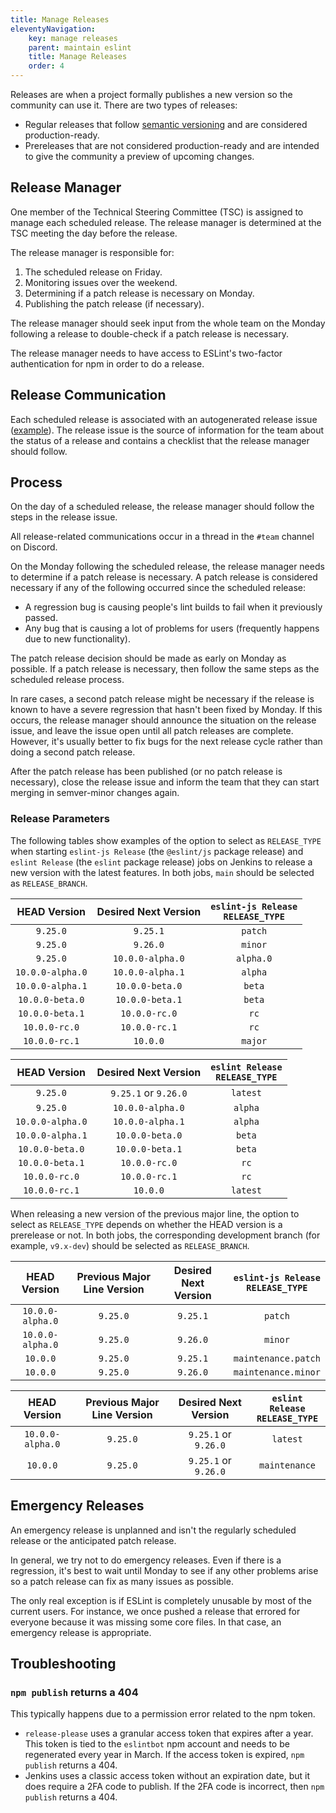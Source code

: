```yaml
---
title: Manage Releases
eleventyNavigation:
    key: manage releases
    parent: maintain eslint
    title: Manage Releases
    order: 4
---
```


Releases are when a project formally publishes a new version so the community can use it. There are two types of releases:

-   Regular releases that follow [semantic versioning](https://semver.org/) and are considered production-ready.
-   Prereleases that are not considered production-ready and are intended to give the community a preview of upcoming changes.

## Release Manager

One member of the Technical Steering Committee (TSC) is assigned to manage each scheduled release. The release manager is determined at the TSC meeting the day before the release.

The release manager is responsible for:

1. The scheduled release on Friday.
1. Monitoring issues over the weekend.
1. Determining if a patch release is necessary on Monday.
1. Publishing the patch release (if necessary).

The release manager should seek input from the whole team on the Monday following a release to double-check if a patch release is necessary.

The release manager needs to have access to ESLint's two-factor authentication for npm in order to do a release.

## Release Communication

Each scheduled release is associated with an autogenerated release issue ([example](https://github.com/eslint/eslint/issues/18151)). The release issue is the source of information for the team about the status of a release and contains a checklist that the release manager should follow.

## Process

On the day of a scheduled release, the release manager should follow the steps in the release issue.

All release-related communications occur in a thread in the `#team` channel on Discord.

On the Monday following the scheduled release, the release manager needs to determine if a patch release is necessary. A patch release is considered necessary if any of the following occurred since the scheduled release:

-   A regression bug is causing people's lint builds to fail when it previously passed.
-   Any bug that is causing a lot of problems for users (frequently happens due to new functionality).

The patch release decision should be made as early on Monday as possible. If a patch release is necessary, then follow the same steps as the scheduled release process.

In rare cases, a second patch release might be necessary if the release is known to have a severe regression that hasn't been fixed by Monday. If this occurs, the release manager should announce the situation on the release issue, and leave the issue open until all patch releases are complete. However, it's usually better to fix bugs for the next release cycle rather than doing a second patch release.

After the patch release has been published (or no patch release is necessary), close the release issue and inform the team that they can start merging in semver-minor changes again.

### Release Parameters

The following tables show examples of the option to select as `RELEASE_TYPE` when starting `eslint-js Release` (the `@eslint/js` package release) and `eslint Release` (the `eslint` package release) jobs on Jenkins to release a new version with the latest features. In both jobs, `main` should be selected as `RELEASE_BRANCH`.

| **HEAD Version** | **Desired Next Version** | **`eslint-js Release`<br>`RELEASE_TYPE`** |
| :--------------: | :----------------------: | :---------------------------------------: |
|     `9.25.0`     |         `9.25.1`         |                  `patch`                  |
|     `9.25.0`     |         `9.26.0`         |                  `minor`                  |
|     `9.25.0`     |     `10.0.0-alpha.0`     |                 `alpha.0`                 |
| `10.0.0-alpha.0` |     `10.0.0-alpha.1`     |                  `alpha`                  |
| `10.0.0-alpha.1` |     `10.0.0-beta.0`      |                  `beta`                   |
| `10.0.0-beta.0`  |     `10.0.0-beta.1`      |                  `beta`                   |
| `10.0.0-beta.1`  |      `10.0.0-rc.0`       |                   `rc`                    |
|  `10.0.0-rc.0`   |      `10.0.0-rc.1`       |                   `rc`                    |
|  `10.0.0-rc.1`   |         `10.0.0`         |                  `major`                  |

| **HEAD Version** | **Desired Next Version** | **`eslint Release`<br>`RELEASE_TYPE`** |
| :--------------: | :----------------------: | :------------------------------------: |
|     `9.25.0`     |   `9.25.1` or `9.26.0`   |                `latest`                |
|     `9.25.0`     |     `10.0.0-alpha.0`     |                `alpha`                 |
| `10.0.0-alpha.0` |     `10.0.0-alpha.1`     |                `alpha`                 |
| `10.0.0-alpha.1` |     `10.0.0-beta.0`      |                 `beta`                 |
| `10.0.0-beta.0`  |     `10.0.0-beta.1`      |                 `beta`                 |
| `10.0.0-beta.1`  |      `10.0.0-rc.0`       |                  `rc`                  |
|  `10.0.0-rc.0`   |      `10.0.0-rc.1`       |                  `rc`                  |
|  `10.0.0-rc.1`   |         `10.0.0`         |                `latest`                |

When releasing a new version of the previous major line, the option to select as `RELEASE_TYPE` depends on whether the HEAD version is a prerelease or not. In both jobs, the corresponding development branch (for example, `v9.x-dev`) should be selected as `RELEASE_BRANCH`.

| **HEAD Version** | **Previous Major Line Version** | **Desired Next Version** | **`eslint-js Release`<br>`RELEASE_TYPE`** |
| :--------------: | :-----------------------------: | :----------------------: | :---------------------------------------: |
| `10.0.0-alpha.0` |            `9.25.0`             |         `9.25.1`         |                  `patch`                  |
| `10.0.0-alpha.0` |            `9.25.0`             |         `9.26.0`         |                  `minor`                  |
|     `10.0.0`     |            `9.25.0`             |         `9.25.1`         |            `maintenance.patch`            |
|     `10.0.0`     |            `9.25.0`             |         `9.26.0`         |            `maintenance.minor`            |

| **HEAD Version** | **Previous Major Line Version** | **Desired Next Version** | **`eslint Release`<br>`RELEASE_TYPE`** |
| :--------------: | :-----------------------------: | :----------------------: | :------------------------------------: |
| `10.0.0-alpha.0` |            `9.25.0`             |   `9.25.1` or `9.26.0`   |                `latest`                |
|     `10.0.0`     |            `9.25.0`             |   `9.25.1` or `9.26.0`   |             `maintenance`              |

## Emergency Releases

An emergency release is unplanned and isn't the regularly scheduled release or the anticipated patch release.

In general, we try not to do emergency releases. Even if there is a regression, it's best to wait until Monday to see if any other problems arise so a patch release can fix as many issues as possible.

The only real exception is if ESLint is completely unusable by most of the current users. For instance, we once pushed a release that errored for everyone because it was missing some core files. In that case, an emergency release is appropriate.

## Troubleshooting

### `npm publish` returns a 404

This typically happens due to a permission error related to the npm token.

-   `release-please` uses a granular access token that expires after a year. This token is tied to the `eslintbot` npm account and needs to be regenerated every year in March. If the access token is expired, `npm publish` returns a 404.
-   Jenkins uses a classic access token without an expiration date, but it does require a 2FA code to publish. If the 2FA code is incorrect, then `npm publish` returns a 404.

